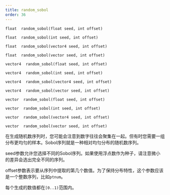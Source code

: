 ```yaml
---
title: random_sobol
order: 36
---
```

`float  random_sobol(float seed, int offset)`

`float  random_sobol(int seed, int offset)`

`float  random_sobol(vector4 seed, int offset)`

`float  random_sobol(vector seed, int offset)`

`vector4  random_sobol(float seed, int offset)`

`vector4  random_sobol(int seed, int offset)`

`vector4  random_sobol(vector4 seed, int offset)`

`vector4  random_sobol(vector seed, int offset)`

`vector  random_sobol(float seed, int offset)`

`vector  random_sobol(int seed, int offset)`

`vector  random_sobol(vector4 seed, int offset)`

`vector  random_sobol(vector seed, int offset)`

在生成随机数序列时，您可能会注意到数字往往会聚集在一起。但有时您需要一组分布更均匀的样本。Sobol序列就是一种相对均匀分布的随机数序列。

seed参数允许您选择不同的Sobol序列。如果使用浮点数作为种子，请注意微小的差异会选出完全不同的序列。

offset参数表示要从序列中提取的第几个数值。为了保持分布特性，这个参数应该是一个整数序列，比如`ptnum`。

每个生成的数值都在`[0..1)`范围内。

